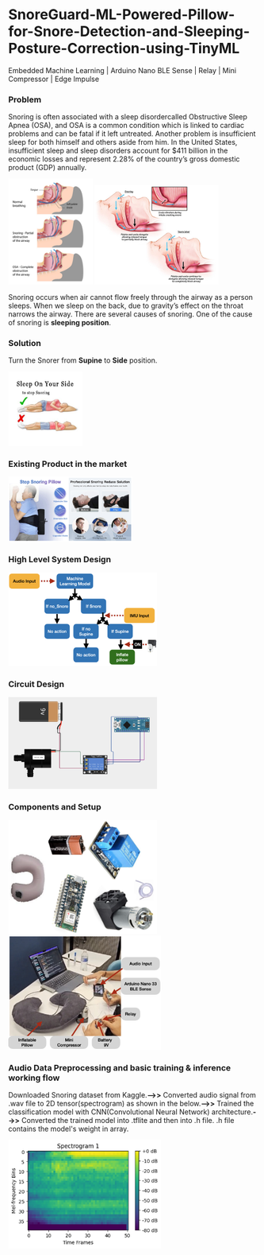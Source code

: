 # SnoreGuard-ML-Powered-Pillow-for-Snore-Detection-and-Sleeping-Posture-Correction-using-TinyML
Embedded Machine Learning | Arduino Nano BLE Sense | Relay | Mini Compressor | Edge Impulse

### Problem
Snoring is often associated with a sleep disordercalled Obstructive Sleep Apnea (OSA), and OSA is a common condition which is linked to cardiac problems and can be fatal if it left untreated. Another problem is insufficient sleep for both himself and others aside from him.
In the United States, insufficient sleep and sleep disorders account for $411 billion in the economic losses and represent 2.28% of the country’s gross domestic product (GDP) annually.

<img src="https://github.com/Dherya27/SnoreGuard-ML-Powered-Pillow-for-Snore-Detection-and-Sleeping-Posture-Correction-using-TinyML/blob/main/OSA_stage_process.jpg" alt="Image 1" 
 width="170"> <img src="https://github.com/Dherya27/SnoreGuard-ML-Powered-Pillow-for-Snore-Detection-and-Sleeping-Posture-Correction-using-TinyML/blob/main/pillar-snoring.jpg" alt="Image 2" width="250"/>

Snoring occurs when air cannot flow freely through the airway as a person sleeps. When we sleep on the back, due to gravity’s effect on the throat narrows the airway.
There are several causes of snoring. One of the cause of snoring is **sleeping position**.

### Solution
Turn the Snorer from **Supine** to **Side** position.

<img src="https://github.com/Dherya27/SnoreGuard-ML-Powered-Pillow-for-Snore-Detection-and-Sleeping-Posture-Correction-using-TinyML/blob/main/recommended_sleeping_position.jpeg" alt="Image 1" width="150">

### Existing Product in the market
<img src="https://github.com/Dherya27/SnoreGuard-ML-Powered-Pillow-for-Snore-Detection-and-Sleeping-Posture-Correction-using-TinyML/blob/main/existing_product.png" alt="Image 1" width="250">

### High Level System Design
<img src="https://github.com/Dherya27/SnoreGuard-ML-Powered-Pillow-for-Snore-Detection-and-Sleeping-Posture-Correction-using-TinyML/blob/main/high_design_1.png" alt="Image 1" width="300">

### Circuit Design
<img src="https://github.com/Dherya27/SnoreGuard-ML-Powered-Pillow-for-Snore-Detection-and-Sleeping-Posture-Correction-using-TinyML/blob/main/circuit_design.png" alt="Image 1" width="300">

### Components and Setup
<img src="https://github.com/Dherya27/SnoreGuard-ML-Powered-Pillow-for-Snore-Detection-and-Sleeping-Posture-Correction-using-TinyML/blob/main/Components.png" alt="Image 1" width="300"> <img src="https://github.com/Dherya27/SnoreGuard-ML-Powered-Pillow-for-Snore-Detection-and-Sleeping-Posture-Correction-using-TinyML/blob/main/Setup.png" alt="Image 2" width="308">

### Audio Data Preprocessing and basic training & inference working flow 
Downloaded Snoring dataset from Kaggle.**-->>** Converted audio signal from .wav file to 2D tensor(spectrogram) as shown in the below.**-->>** Trained the classification model with CNN(Convolutional Neural Network) architecture.**-->>** Converted the trained model into .tflite and then into .h file. .h file contains the model's weight in array.

<img src="https://github.com/Dherya27/SnoreGuard-ML-Powered-Pillow-for-Snore-Detection-and-Sleeping-Posture-Correction-using-TinyML/blob/main/2D_tensor_input.png" alt="Image 2" width="308">








